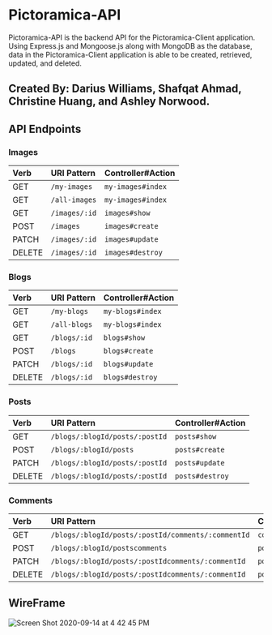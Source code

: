 # Pictoramica-API
Pictoramica-API is the backend API for the Pictoramica-Client application. Using Express.js and Mongoose.js along with MongoDB as the database, data in the Pictoramica-Client application is able to be created, retrieved, updated, and deleted.

## Created By: Darius Williams, Shafqat Ahmad, Christine Huang, and Ashley Norwood.

## API Endpoints
### Images
| Verb   | URI Pattern     | Controller#Action  |
|:-------|:----------------|:-------------------|
| GET    | `/my-images`    | `my-images#index`  |
| GET    | `/all-images`   | `my-images#index`  |
| GET    | `/images/:id`   | `images#show`      |
| POST   | `/images`       | `images#create`    |
| PATCH  | `/images/:id`   | `images#update`    |
| DELETE | `/images/:id`   | `images#destroy`   |


### Blogs
| Verb   | URI Pattern    | Controller#Action |
|:-------|:---------------|:------------------|
| GET    | `/my-blogs`    | `my-blogs#index`  |
| GET    | `/all-blogs`   | `my-blogs#index`  |
| GET    | `/blogs/:id`   | `blogs#show`      |
| POST   | `/blogs`       | `blogs#create`    |
| PATCH  | `/blogs/:id`   | `blogs#update`    |
| DELETE | `/blogs/:id`   | `blogs#destroy`   |


### Posts
| Verb   | URI Pattern                      | Controller#Action |
|:-------|:---------------------------------|:------------------|
| GET    | `/blogs/:blogId/posts/:postId`   | `posts#show`      |
| POST   | `/blogs/:blogId/posts`           | `posts#create`    |
| PATCH  | `/blogs/:blogId/posts/:postId`   | `posts#update`    |
| DELETE | `/blogs/:blogId/posts/:postId`   | `posts#destroy`   |


### Comments
| Verb   | URI Pattern                                          | Controller#Action |
|:-------|:-----------------------------------------------------|:------------------|
| GET    | `/blogs/:blogId/posts/:postId/comments/:commentId`   | `comments#show`   |
| POST   | `/blogs/:blogId/postscomments`                       | `posts#create`    |
| PATCH  | `/blogs/:blogId/posts/:postIdcomments/:commentId`    | `posts#update`    |
| DELETE | `/blogs/:blogId/posts/:postIdcomments/:commentId`    | `posts#destroy`   |


## WireFrame
![Screen Shot 2020-09-14 at 4 42 45 PM](https://user-images.githubusercontent.com/58965588/93526823-fe9bd680-f905-11ea-9d1a-cc365d94dc27.png)
